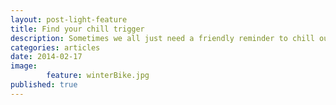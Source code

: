 ```yaml
---
layout: post-light-feature
title: Find your chill trigger
description: Sometimes we all just need a friendly reminder to chill out. 
categories: articles
date: 2014-02-17
image: 
        feature: winterBike.jpg
published: true
---
```


<!--
*ROUGH DRAFT*




Being a resident of a major Canadian city, facing the daily winds and cold while walking around the city tends to wear down on my patience so slowly that I almost don't notice it. Instead of strolling along the side walk at a steady pace in the sunshine, it is usually more of an awkward walk/run thing, hands stuffed in my pockets, shoulders shrugged up to my ears in an effort to battle the face-blistering winds - I'm sure it looks absolutely ridiculous. 

Having lived through many such Canadian winters, I have built up a sort of mental toughness that helps me deal with this kind of weather.  However, recently, on my way to school, I found myself at the edge of my patience. In the moments where I could feel my blood boiling and my focus slipping, the wind gave one last strong gust, and just as I was about to give in to frustration, I caught a glimpse of a madman riding his bike in the howling arctic winds, and this madman was _singing_. 

{::comment}
, and It's just about March, we've had a couple of tantalizingly warm days in February so far, and the fact that it still gets this cold seems unfair. I almost became extremely frustrated by allowing my meditation/focus to slip and let the negative thoughts flow. But then I saw something which made me catch myself just before allowing this to happen. I saw a cyclist riding down the street in this god-awful weather during rush hour, and this madman was _singing_. 
{:/comment}

Now, I've commuted by bicycle through a couple of Montreal winters so far, so I know from experience that it can be rough. Usually a lot of warm clothing is required to make it bearable, but it is likely that most people who commute by bicycle in the winter are at least partially motivated by financial reasons. Needless to say, the majority of commuting cyclists are probably not decked out in full Arc Teryx ski kit for their daily commute. On the contrary, they're definitely freezing their buns off. 

{::comment}
more than you need for just strolling around the streets. The roads and, as a result of the spray from the road, all of your clothes are covered in salt and dirt. You pretty much need a full wardrobe at the office/school to put on and change out of. And the winds - Montreal is not known as a particularly windy city, but when its -20 out, pretty much any wind is your worst enemy. You also have to maintain your bike and stuff. But chances are, most people commuting by bicycle in the middle of winter are doing so because they don't have a car, live too far away, and can't afford public transportation, which means you're probably not decked out in a fully insulated Arc Teryx ski kit. On the contrary, you're definitely freezing your buns off. 
{:/comment}

So watching this cyclist nonchalantly pass by - riding through rush hour traffic, dodging potholes and ice patches, battling ferocious winds and frigid temperatures all the while - reminded me that it wasn't actually that cold. Sure, compared to California, our winters are brutal. But I was well dressed and was definitely not battling the winds that the cyclist was facing. In fact, at that moment, I tricked myself into thinking is was almost _balmy_. I let my shoulders relax, put on some music, and actually enjoyed the rest walk to school in the fresh winter air. The dark mood that winter tried to cast upon my day had been lifted. 

And remember that this just came about as the result of one little trigger - a singing cyclist. He was in my view for a maximum of five seconds, and I soon forgot about him. But that little trigger was all I needed to take myself from the edge of my patience and into a happier state of mind. 

I'm sure I'm not the only one with triggers like this. In fact, I'm sure we all have different ones, and we draw on our previous life experiences to create them. For me, a cyclist singing in this weather made an especially large impact because I've _been_ that cyclist, and I know how cold it can on a bicycle in the winter. So if this cyclist was able to relax, then I could definitely do the same.

As an athlete, I was actually _taught_ to use this technique in my mental game all the time. When I found myself on the losing side of a game, I could recognize potential mental pitfalls in that situation, go to the thoughts which I already knew would trigger positive emotions, and then be able to focus on my game instead of thinking about how bad I was playing or what would happen if I didn't succeed. 

Ideally, with enough practice we would like to have these triggers come from within. Instead of relying on the chance that something externally might trigger a shift in our moods, wouldn't it be nice to be able to recognize thoughts that keep us calm and be able to come back to them in times of stress? This technique does not need to be reserved for athletes. It can be used by all of us in our daily lives - its just a matter of finding our mental trigger.  

-->
